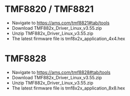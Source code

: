  TMF8820 / TMF8821
 =================
 
  * Navigate to https://ams.com/tmf8821#tab/tools
  * Download TMF882x_Driver_Linux_v3.55.zip
  * Unzip TMF882x_Driver_Linux_v3.55.zip
  * The latest firmware file is tmf8x2x_application_4x4.hex
  
 TMF8828
 =======
 
  * Navigate to https://ams.com/tmf8828#tab/tools
  * Download TMF882x_Driver_Linux_v3.55.zip
  * Unzip TMF882x_Driver_Linux_v3.55.zip
  * The latest firmware file is tmf8x2x_application_8x8.hex
